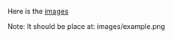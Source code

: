 
Here is the [images](https://drive.google.com/drive/folders/1LJuX20qcPV-bypvPGyN-E3Obh4tLvGww?usp=sharing)

Note: It should be place at: images/example.png
